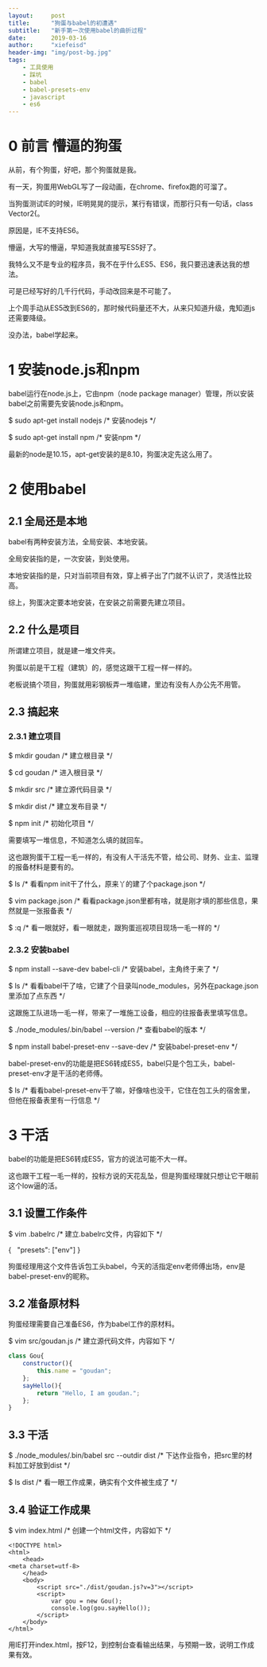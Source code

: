 ```yaml
---
layout:     post
title:      "狗蛋与babel的初遭遇"
subtitle:   "新手第一次使用babel的曲折过程"
date:       2019-03-16
author:     "xiefeisd"
header-img: "img/post-bg.jpg"
tags:
    - 工具使用
    - 踩坑
    - babel
    - babel-presets-env
    - javascript
    - es6
---
```


# 0 前言 懵逼的狗蛋

从前，有个狗蛋，好吧，那个狗蛋就是我。

有一天，狗蛋用WebGL写了一段动画，在chrome、firefox跑的可溜了。

当狗蛋测试IE的时候，IE明晃晃的提示，某行有错误，而那行只有一句话，class Vector2{。

原因是，IE不支持ES6。

懵逼，大写的懵逼，早知道我就直接写ES5好了。

我特么又不是专业的程序员，我不在乎什么ES5、ES6，我只要迅速表达我的想法。

可是已经写好的几千行代码，手动改回来是不可能了。

上个周手动从ES5改到ES6的，那时候代码量还不大，从来只知道升级，鬼知道js还需要降级。

没办法，babel学起来。

# 1 安装node.js和npm

babel运行在node.js上，它由npm（node package manager）管理，所以安装babel之前需要先安装node.js和npm。

$ sudo apt-get install nodejs /* 安装nodejs */

$ sudo apt-get install npm /* 安装npm */

最新的node是10.15，apt-get安装的是8.10，狗蛋决定先这么用了。

# 2 使用babel

## 2.1 全局还是本地

babel有两种安装方法，全局安装、本地安装。

全局安装指的是，一次安装，到处使用。

本地安装指的是，只对当前项目有效，穿上裤子出了门就不认识了，灵活性比较高。

综上，狗蛋决定要本地安装，在安装之前需要先建立项目。

## 2.2 什么是项目

所谓建立项目，就是建一堆文件夹。

狗蛋以前是干工程（建筑）的，感觉这跟干工程一样一样的。

老板说搞个项目，狗蛋就用彩钢板弄一堆临建，里边有没有人办公先不用管。

## 2.3 搞起来

### 2.3.1 建立项目

$ mkdir goudan /* 建立根目录 */

$ cd goudan /* 进入根目录 */

$ mkdir src /* 建立源代码目录 */

$ mkdir dist /* 建立发布目录 */

$ npm init /* 初始化项目 */

需要填写一堆信息，不知道怎么填的就回车。

这也跟狗蛋干工程一毛一样的，有没有人干活先不管，给公司、财务、业主、监理的报备材料是要有的。

$ ls /* 看看npm init干了什么，原来丫的建了个package.json */

$ vim package.json /* 看看package.json里都有啥，就是刚才填的那些信息，果然就是一张报备表 */

$ :q /* 看一眼就好，看一眼就走，跟狗蛋巡视项目现场一毛一样的 */

### 2.3.2 安装babel

$ npm install --save-dev babel-cli /* 安装babel，主角终于来了 */

$ ls /* 看看babel干了啥，它建了个目录叫node_modules，另外在package.json里添加了点东西 */

这跟施工队进场一毛一样，带来了一堆施工设备，相应的往报备表里填写信息。

$ ./node_modules/.bin/babel --version /* 查看babel的版本 */

$ npm install babel-preset-env --save-dev /* 安装babel-preset-env */

babel-preset-env的功能是把ES6转成ES5，babel只是个包工头，babel-preset-env才是干活的老师傅。

$ ls /* 看看babel-preset-env干了嘛，好像啥也没干，它住在包工头的宿舍里，但他在报备表里有一行信息 */

# 3 干活

babel的功能是把ES6转成ES5，官方的说法可能不大一样。

这也跟干工程一毛一样的，投标方说的天花乱坠，但是狗蛋经理就只想让它干眼前这个low逼的活。

## 3.1 设置工作条件

$ vim .babelrc /* 建立.babelrc文件，内容如下 */

{
  "presets": ["env"]
}

狗蛋经理用这个文件告诉包工头babel，今天的活指定env老师傅出场，env是babel-preset-env的昵称。

## 3.2 准备原材料

狗蛋经理需要自己准备ES6，作为babel工作的原材料。

$ vim src/goudan.js /* 建立源代码文件，内容如下 */

```javascript
class Gou{
    constructor(){
        this.name = "goudan";
    };
    sayHello(){
        return "Hello, I am goudan.";
    };
}
```

## 3.3 干活

$ ./node_modules/.bin/babel src --outdir dist /* 下达作业指令，把src里的材料加工好放到dist */

$ ls dist /* 看一眼工作成果，确实有个文件被生成了 */

## 3.4 验证工作成果

$ vim index.html /* 创建一个html文件，内容如下 */

```
<!DOCTYPE html>
<html>
    <head>
<meta charset=utf-8>
    </head>
    <body> 
        <script src="./dist/goudan.js?v=3"></script>
        <script>
            var gou = new Gou();
            console.log(gou.sayHello());
        </script>
    </body>
</html>
```

用IE打开index.html，按F12，到控制台查看输出结果，与预期一致，说明工作成果有效。